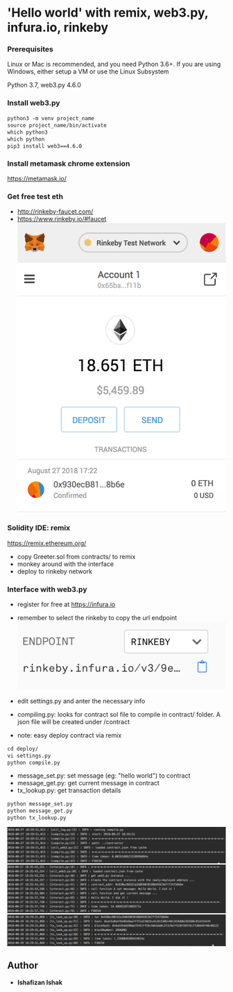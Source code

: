 # 'Hello world' with remix, web3.py, infura.io, rinkeby
### Prerequisites
Linux or Mac is recommended, and you need Python 3.6+. If you are using Windows, either setup a VM or use the Linux Subsystem

Python 3.7, web3.py 4.6.0

### Install web3.py
```
python3 -m venv project_name
source project_name/bin/activate
which python3
which python
pip3 install web3==4.6.0
```
### Install metamask chrome extension
https://metamask.io/

### Get free test eth
- http://rinkeby-faucet.com/
- https://www.rinkeby.io/#faucet
![Alt text](img/Screen%20Shot%202018-08-29%20at%203.38.11%20PM.png)

### Solidity IDE: remix
https://remix.ethereum.org/
- copy Greeter.sol from contracts/ to remix
- monkey around with the interface
- deploy to rinkeby network

### Interface with web3.py
- register for free at https://infura.io
- remember to select the rinkeby to copy the url endpoint
![Alt text](img/Screen%20Shot%202018-08-29%20at%203.29.02%20PM.png)

- edit settings.py and anter the necessary info
- compiling.py: looks for contract sol file to compile in contract/ folder. A json file will be created under /contract
- note: easy deploy contract via remix
```
cd deploy/
vi settings.py
python compile.py
```
- message_set.py: set message (eg: "hello world") to contract
- message_get.py: get current message in contract
- tx_lookup.py: get transaction details 
```
python message_set.py
python message_get.py
python tx_lookup.py
```
![Alt text](img/Screen%20Shot%202018-08-27%20at%206.59.52%20PM.png)
![Alt text](img/Screen%20Shot%202018-08-27%20at%206.59.35%20PM.png)
![Alt text](img/Screen%20Shot%202018-08-29%20at%204.29.37%20PM.png)

## Author
* **Ishafizan Ishak**


